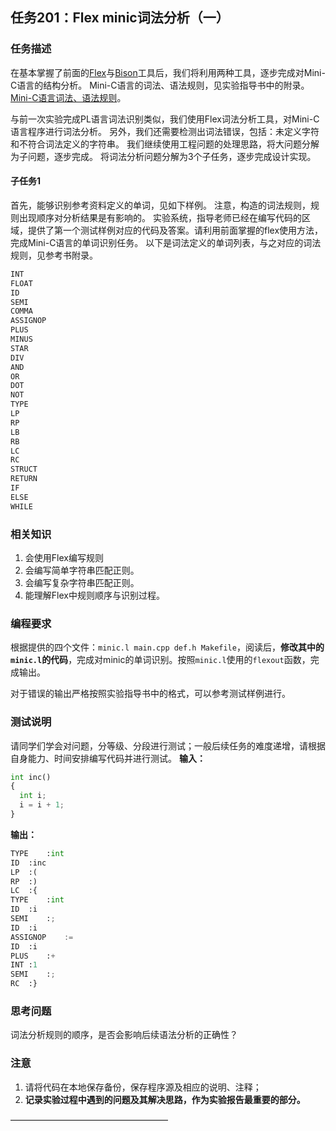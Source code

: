 ## 任务201：Flex minic词法分析（一）

### 任务描述

在基本掌握了前面的[Flex](https://data.educoder.net/api/attachments/2203358?disposition=inline)与[Bison](https://data.educoder.net/api/attachments/2204232?disposition=inline)工具后，我们将利用两种工具，逐步完成对Mini-C语言的结构分析。
Mini-C语言的词法、语法规则，见实验指导书中的附录。[Mini-C语言词法、语法规则](https://data.educoder.net/api/attachments/2204585?disposition=inline)。

与前一次实验完成PL语言词法识别类似，我们使用Flex词法分析工具，对Mini-C语言程序进行词法分析。
另外，我们还需要检测出词法错误，包括：未定义字符和不符合词法定义的字符串。
我们继续使用工程问题的处理思路，将大问题分解为子问题，逐步完成。
将词法分析问题分解为3个子任务，逐步完成设计实现。

#### 子任务1

首先，能够识别参考资料定义的单词，见如下样例。
注意，构造的词法规则，规则出现顺序对分析结果是有影响的。
实验系统，指导老师已经在编写代码的区域，提供了第一个测试样例对应的代码及答案。请利用前面掌握的flex使用方法，完成Mini-C语言的单词识别任务。
以下是词法定义的单词列表，与之对应的词法规则，见参考书附录。
```python
INT
FLOAT
ID
SEMI
COMMA
ASSIGNOP
PLUS
MINUS
STAR
DIV
AND
OR
DOT
NOT
TYPE
LP
RP
LB
RB
LC
RC
STRUCT
RETURN
IF
ELSE
WHILE
```
### 相关知识

1. 会使用Flex编写规则
2. 会编写简单字符串匹配正则。
3. 会编写复杂字符串匹配正则。
4. 能理解Flex中规则顺序与识别过程。

### 编程要求

根据提供的四个文件：`minic.l main.cpp def.h Makefile`，阅读后，**修改其中的`minic.l`的代码**，完成对minic的单词识别。按照`minic.l`使用的`flexout`函数，完成输出。

对于错误的输出严格按照实验指导书中的格式，可以参考测试样例进行。

### 测试说明

请同学们学会对问题，分等级、分段进行测试；一般后续任务的难度递增，请根据自身能力、时间安排编写代码并进行测试。
**输入：**
```python
int inc()
{
  int i;
  i = i + 1;
} 
```
**输出：**
```python
TYPE	:int
ID	:inc
LP	:(
RP	:)
LC	:{
TYPE	:int
ID	:i
SEMI	:;
ID	:i
ASSIGNOP	:=
ID	:i
PLUS	:+
INT	:1
SEMI	:;
RC	:} 
```

### 思考问题
词法分析规则的顺序，是否会影响后续语法分析的正确性？
### 注意
1. 请将代码在本地保存备份，保存程序源及相应的说明、注释；
2. **记录实验过程中遇到的问题及其解决思路，作为实验报告最重要的部分。**

——————————————————